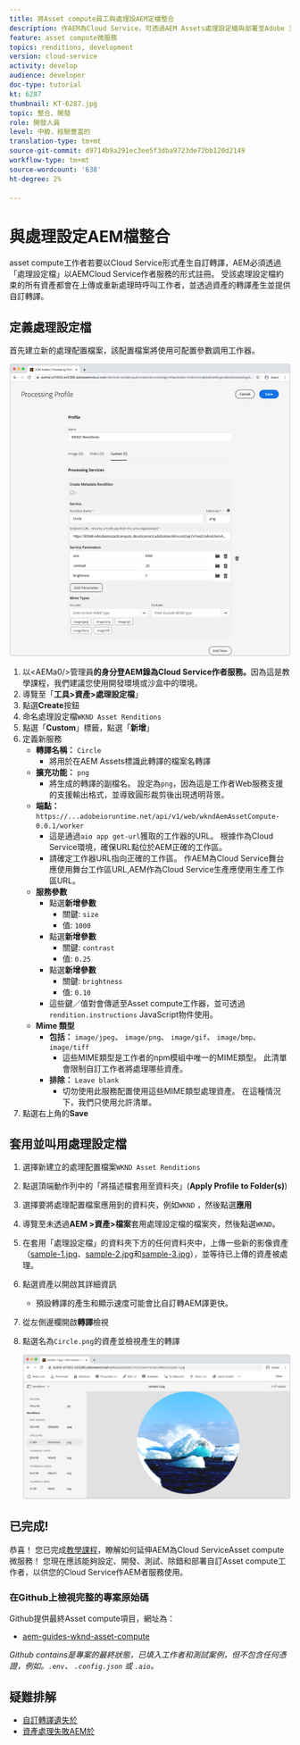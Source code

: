 ```yaml
---
title: 將Asset compute員工與處理設AEM定檔整合
description: 作AEM為Cloud Service，可透過AEM Assets處理設定檔與部署至Adobe I/O Runtime的Asset compute員工整合。 「處理設定檔」是在「作者」服務中設定，以使用自訂工作者處理特定資產，並將工作者產生的檔案儲存為資產轉譯。
feature: asset compute微服務
topics: renditions, development
version: cloud-service
activity: develop
audience: developer
doc-type: tutorial
kt: 6287
thumbnail: KT-6287.jpg
topic: 整合、開發
role: 開發人員
level: 中級，經驗豐富的
translation-type: tm+mt
source-git-commit: d9714b9a291ec3ee5f3dba9723de72bb120d2149
workflow-type: tm+mt
source-wordcount: '638'
ht-degree: 2%

---
```



# 與處理設定AEM檔整合

asset compute工作者若要以Cloud Service形式產生自訂轉譯，AEM必須透過「處理設定檔」以AEMCloud Service作者服務的形式註冊。 受該處理設定檔約束的所有資產都會在上傳或重新處理時呼叫工作者，並透過資產的轉譯產生並提供自訂轉譯。

## 定義處理設定檔

首先建立新的處理配置檔案，該配置檔案將使用可配置參數調用工作器。

![處理設定檔](./assets/processing-profiles/new-processing-profile.png)

1. 以&lt;AEMa0/>管理員&#x200B;__的身分登AEM錄為Cloud Service作者服務。__&#x200B;因為這是教學課程，我們建議您使用開發環境或沙盒中的環境。
1. 導覽至「__工具>資產>處理設定檔__」
1. 點選&#x200B;__Create__&#x200B;按鈕
1. 命名處理設定檔`WKND Asset Renditions`
1. 點選「__Custom__」標籤，點選「__新增__」
1. 定義新服務
   + __轉譯名稱：__ `Circle`
      + 將用於在AEM Assets標識此轉譯的檔案名轉譯
   + __擴充功能：__ `png`
      + 將生成的轉譯的副檔名。 設定為`png`，因為這是工作者Web服務支援的支援輸出格式，並導致圓形裁剪後出現透明背景。
   + __端點：__ `https://...adobeioruntime.net/api/v1/web/wkndAemAssetCompute-0.0.1/worker`
      + 這是通過`aio app get-url`獲取的工作器的URL。 根據作為Cloud Service環境，確保URL點位於AEM正確的工作區。
      + 請確定工作器URL指向正確的工作區。 作AEM為Cloud Service舞台應使用舞台工作區URL,AEM作為Cloud Service生產應使用生產工作區URL。
   + __服務參數__
      + 點選&#x200B;__新增參數__
         + 關鍵: `size`
         + 值: `1000`
      + 點選&#x200B;__新增參數__
         + 關鍵: `contrast`
         + 值: `0.25`
      + 點選&#x200B;__新增參數__
         + 關鍵: `brightness`
         + 值: `0.10`
      + 這些鍵／值對會傳遞至Asset compute工作器，並可透過`rendition.instructions` JavaScript物件使用。
   + __Mime 類型__
      + __包括：__ `image/jpeg`、 `image/png`、 `image/gif`、 `image/bmp`、  `image/tiff`
         + 這些MIME類型是工作者的npm模組中唯一的MIME類型。 此清單會限制自訂工作者將處理哪些資產。
      + __排除：__ `Leave blank`
         + 切勿使用此服務配置使用這些MIME類型處理資產。 在這種情況下，我們只使用允許清單。
1. 點選右上角的&#x200B;__Save__

## 套用並叫用處理設定檔

1. 選擇新建立的處理配置檔案`WKND Asset Renditions`
1. 點選頂端動作列中的「將描述檔套用至資料夾」(__Apply Profile to Folder(s)__)
1. 選擇要將處理配置檔案應用到的資料夾，例如`WKND` ，然後點選&#x200B;__應用__
1. 導覽至未透過&#x200B;__AEM >資產>檔案__&#x200B;套用處理設定檔的檔案夾，然後點選`WKND`。
1. 在套用「處理設定檔」的資料夾下方的任何資料夾中，上傳一些新的影像資產（[sample-1.jpg](../assets/samples/sample-1.jpg)、[sample-2.jpg](../assets/samples/sample-2.jpg)和[sample-3.jpg](../assets/samples/sample-3.jpg)），並等待已上傳的資產被處理。
1. 點選資產以開啟其詳細資訊
   + 預設轉譯的產生和顯示速度可能會比自訂轉AEM譯更快。
1. 從左側邊欄開啟&#x200B;__轉譯__&#x200B;檢視
1. 點選名為`Circle.png`的資產並檢視產生的轉譯

   ![產生的轉譯](./assets/processing-profiles/rendition.png)

## 已完成!

恭喜！ 您已完成[教學課程](../overview.md)，瞭解如何延伸AEM為Cloud ServiceAsset compute微服務！ 您現在應該能夠設定、開發、測試、除錯和部署自訂Asset compute工作者，以供您的Cloud Service作AEM者服務使用。

### 在Github上檢視完整的專案原始碼

Github提供最終Asset compute項目，網址為：

+ [aem-guides-wknd-asset-compute](https://github.com/adobe/aem-guides-wknd-asset-compute)

_Github contains是專案的最終狀態，已填入工作者和測試案例，但不包含任何憑證，例如。`.env`、 `.config.json` 或 `.aio`。_

## 疑難排解

+ [自訂轉譯遺失於](../troubleshooting.md#custom-rendition-missing-from-asset)
+ [資產處理失敗AEM於](../troubleshooting.md#asset-processing-fails)
